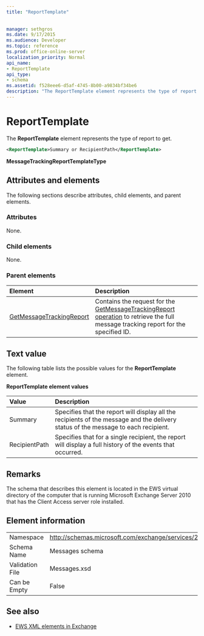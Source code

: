 ```yaml
---
title: "ReportTemplate"
 
 
manager: sethgros
ms.date: 9/17/2015
ms.audience: Developer
ms.topic: reference
ms.prod: office-online-server
localization_priority: Normal
api_name:
- ReportTemplate
api_type:
- schema
ms.assetid: f528eee6-d5af-4745-8b00-a9834bf34be6
description: "The ReportTemplate element represents the type of report to get."
---
```


# ReportTemplate

The **ReportTemplate** element represents the type of report to get. 
  
```xml
<ReportTemplate>Summary or RecipientPath</ReportTemplate>
```

 **MessageTrackingReportTemplateType**
## Attributes and elements

The following sections describe attributes, child elements, and parent elements.
  
### Attributes

None.
  
### Child elements

None.
  
### Parent elements

|**Element**|**Description**|
|:-----|:-----|
|[GetMessageTrackingReport](getmessagetrackingreport.md) <br/> |Contains the request for the [GetMessageTrackingReport operation](getmessagetrackingreport-operation.md) to retrieve the full message tracking report for the specified ID.  <br/> |
   
## Text value

The following table lists the possible values for the **ReportTemplate** element. 
  
**ReportTemplate element values**

|**Value**|**Description**|
|:-----|:-----|
|Summary  <br/> |Specifies that the report will display all the recipients of the message and the delivery status of the message to each recipient.  <br/> |
|RecipientPath  <br/> |Specifies that for a single recipient, the report will display a full history of the events that occurred.  <br/> |
   
## Remarks

The schema that describes this element is located in the EWS virtual directory of the computer that is running Microsoft Exchange Server 2010 that has the Client Access server role installed.
  
## Element information

|||
|:-----|:-----|
|Namespace  <br/> |http://schemas.microsoft.com/exchange/services/2006/messages  <br/> |
|Schema Name  <br/> |Messages schema  <br/> |
|Validation File  <br/> |Messages.xsd  <br/> |
|Can be Empty  <br/> |False  <br/> |
   
## See also



- [EWS XML elements in Exchange](ews-xml-elements-in-exchange.md)

